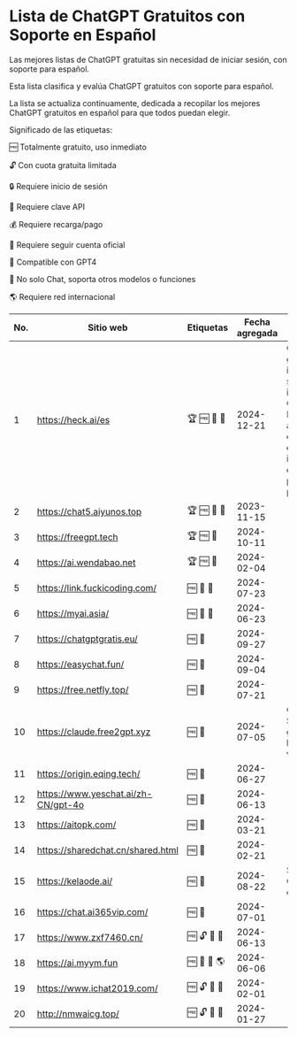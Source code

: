 # Lista de ChatGPT Gratuitos con Soporte en Español
Las mejores listas de ChatGPT gratuitas sin necesidad de iniciar sesión, con soporte para español.

Esta lista clasifica y evalúa ChatGPT gratuitos con soporte para español.

La lista se actualiza continuamente, dedicada a recopilar los mejores ChatGPT gratuitos en español para que todos puedan elegir.

Significado de las etiquetas:

🆓 Totalmente gratuito, uso inmediato

🔓 Con cuota gratuita limitada

🔒 Requiere inicio de sesión

🔑 Requiere clave API

💰 Requiere recarga/pago

👀 Requiere seguir cuenta oficial

💪 Compatible con GPT4

🧰 No solo Chat, soporta otros modelos o funciones

🌎 Requiere red internacional



| No. | Sitio web | Etiquetas | Fecha agregada | Notas |
| --- | --------- | --------- | -------------- | ----- |
| 1 | https://heck.ai/es | 🏆 🆓 💪 🧰 | 2024-12-21 | Completamente gratuito sin inicio de sesión, soporte ilimitado para GPT-4o, DeepSeek V3, admite consultas con conexión a internet, carga de imágenes y pensamiento profundo. |
| 2 | https://chat5.aiyunos.top | 🏆 🆓 💪 🧰 | 2023-11-15 | |
| 3 | https://freegpt.tech | 🏆 🆓 💪 | 2024-10-11 | |
| 4 | https://ai.wendabao.net | 🏆 🆓 💪 | 2024-02-04 | |
| 5 | https://link.fuckicoding.com/ | 🆓 💪 🧰 | 2024-07-23 | |
| 6 | https://myai.asia/ | 🆓 💪 🧰 | 2024-06-23 | |
| 7 | https://chatgptgratis.eu/ | 🆓 💪 | 2024-09-27 | |
| 8 | https://easychat.fun/ | 🆓 💪 | 2024-09-04 | |
| 9 | https://free.netfly.top/ | 🆓 💪 | 2024-07-21 | |
| 10 | https://claude.free2gpt.xyz | 🆓 💪 | 2024-07-05 | Claude 3.5 Sonnet gratuito, limitado a 120 veces/día |
| 11 | https://origin.eqing.tech/ | 🆓 💪 | 2024-06-27 | |
| 12 | https://www.yeschat.ai/zh-CN/gpt-4o | 🆓 💪 | 2024-06-13 | |
| 13 | https://aitopk.com/ | 🆓 💪 | 2024-03-21 | |
| 14 | https://sharedchat.cn/shared.html | 🆓 💪 | 2024-02-21 | |
| 15 | https://kelaode.ai/ | 🆓 🧰 | 2024-08-22 | Sitio espejo de Claude, tiene cuenta pro |
| 16 | https://chat.ai365vip.com/ | 🆓 🧰 | 2024-07-01 | |
| 17 | https://www.zxf7460.cn/ | 🆓 🔓 💪 🧰 | 2024-06-13 | |
| 18 | https://ai.myym.fun | 🆓 💪 🧰 🌎 | 2024-06-06 | |
| 19 | https://www.ichat2019.com/ | 🆓 🔓 💪 🧰 | 2024-02-01 | |
| 20 | http://nmwaicg.top/ | 🆓 🔓 💪 🧰 | 2024-01-27 | |
